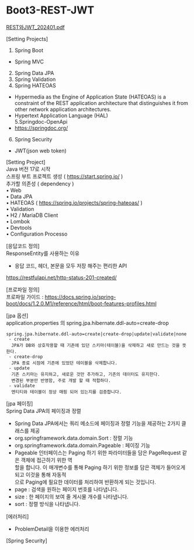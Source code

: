 # Boot3-REST-JWT  
[REST와JWT_202401.pdf](docs%2FREST%BF%CDJWT_202401.pdf)  

[Setting Projects]  
1. Spring Boot  
 - Spring MVC  
2. Spring Data JPA  
3. Spring Validation  
4. Spring HATEOAS  
 - Hypermedia as the Engine of Application State (HATEOAS) is a constraint of the REST application architecture that distinguishes it from other network application architectures.    
 - Hypertext Application Language (HAL)  
5.Springdoc-OpenApi  
 - https://springdoc.org/  
6. Spring Security  
 - JWT(json web token)  

[Setting Project]  
Java 버전 17로 시작  
스프링 부트 프로젝트 생성 ( https://start.spring.io/ )  
추가할 의존성 ( dependency )  
• Web  
• Data JPA  
• HATEOAS  ( https://spring.io/projects/spring-hateoas/ )  
• Validation  
• H2 / MariaDB Client  
• Lombok  
• Devtools  
• Configuration Processo  

[응답코드 정의]  
ResponseEntity를 사용하는 이유  
 - 응답 코드, 헤더, 본문을 모두 저장 해주는 편리한 API  
 
https://restfulapi.net/http-status-201-created/  

[프로파일 정의]  
프로파일 가이드 : https://docs.spring.io/spring-boot/docs/1.2.0.M1/reference/html/boot-features-profiles.html  

[jpa 옵션]  
application.properties 의 spring.jpa.hibernate.ddl-auto=create-drop
```
spring.jpa.hibernate.ddl-auto=create|create-drop|update|validate|none  
 - create  
  JPA가 DB와 상호작용할 때 기존에 있던 스키마(테이블)을 삭제하고 새로 만드는 것을 뜻한다.  
 - create-drop
  JPA 종료 시점에 기존에 있었던 테이블을 삭제합니다.
 - update
  기존 스키마는 유지하고, 새로운 것만 추가하고, 기존의 데이터도 유지한다. 
  변경된 부분만 반영함, 주로 개발 할 때 적합하다.
 - validate
  엔티티와 테이블이 정상 매핑 되어 있는지를 검증합니다.
```  
[jpa 페이징]  
Spring Data JPA의 페이징과 정렬  
 - Spring Data JPA에서는 쿼리 메소드에 페이징과 정렬 기능을 제공하는 2가지 클래스를 제공  
 - org.springframework.data.domain.Sort : 정렬 기능  
 - org.springframework.data.domain.Pageable : 페이징 기능  
 - Pageable 인터페이스는 Paging 하기 위한 파라미터들을 담은 PageRequest 같은 객체에 접근하기 위한 역  
할을 합니다. 이 매개변수를 통해 Paging 하기 위한 정보를 담은 객체가 들어오게 되고 이것을 통해 자동적  
으로 Paging에 필요한 데이터를 처리하여 반환하게 되는 것입니다.  
 - page : 검색을 원하는 페이지 번호를 나타냅니다.  
 - size : 한 페이지의 보여 줄 게시물 개수를 나타냅니다.  
 - sort : 정렬 방식을 나타냅니다.  

[에러처리]  
 - ProblemDetail을 이용한 에러처리 

[Spring Security]  
